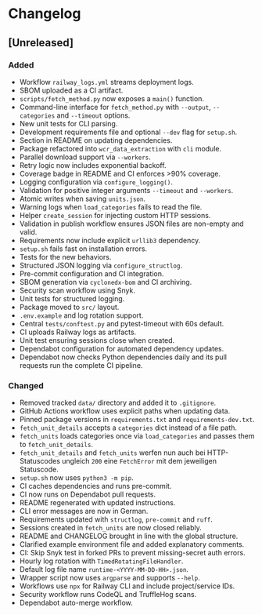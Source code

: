 # Changelog

## [Unreleased]
### Added
- Workflow `railway_logs.yml` streams deployment logs.
- SBOM uploaded as a CI artifact.
- `scripts/fetch_method.py` now exposes a `main()` function.
- Command-line interface for `fetch_method.py` with `--output`, `--categories` and `--timeout` options.
- New unit tests for CLI parsing.
- Development requirements file and optional `--dev` flag for `setup.sh`.
- Section in README on updating dependencies.
- Package refactored into `wcr_data_extraction` with `cli` module.
- Parallel download support via `--workers`.
- Retry logic now includes exponential backoff.
- Coverage badge in README and CI enforces >90% coverage.
- Logging configuration via `configure_logging()`.
- Validation for positive integer arguments `--timeout` and `--workers`.
- Atomic writes when saving `units.json`.
- Warning logs when `load_categories` fails to read the file.
- Helper `create_session` for injecting custom HTTP sessions.
- Validation in publish workflow ensures JSON files are non-empty and valid.
- Requirements now include explicit `urllib3` dependency.
- `setup.sh` fails fast on installation errors.
- Tests for the new behaviors.
- Structured JSON logging via `configure_structlog`.
- Pre-commit configuration and CI integration.
- SBOM generation via `cyclonedx-bom` and CI archiving.
- Security scan workflow using Snyk.
- Unit tests for structured logging.
- Package moved to `src/` layout.
- `.env.example` and log rotation support.
- Central `tests/conftest.py` and pytest-timeout with 60s default.
- CI uploads Railway logs as artifacts.
- Unit test ensuring sessions close when created.
- Dependabot configuration for automated dependency updates.
- Dependabot now checks Python dependencies daily and its pull requests run
  the complete CI pipeline.

### Changed
- Removed tracked `data/` directory and added it to `.gitignore`.
- GitHub Actions workflow uses explicit paths when updating data.
- Pinned package versions in `requirements.txt` and `requirements-dev.txt`.
- `fetch_unit_details` accepts a `categories` dict instead of a file path.
- `fetch_units` loads categories once via `load_categories` and passes them to
  `fetch_unit_details`.
- `fetch_unit_details` and `fetch_units` werfen nun auch bei HTTP-Statuscodes
  ungleich `200` eine `FetchError` mit dem jeweiligen Statuscode.
- `setup.sh` now uses `python3 -m pip`.
- CI caches dependencies and runs pre-commit.
- CI now runs on Dependabot pull requests.
- README regenerated with updated instructions.
- CLI error messages are now in German.
- Requirements updated with `structlog`, `pre-commit` and `ruff`.
- Sessions created in `fetch_units` are now closed reliably.
- README and CHANGELOG brought in line with the global structure.
- Clarified example environment file and added explanatory comments.
- CI: Skip Snyk test in forked PRs to prevent missing-secret auth errors.
- Hourly log rotation with `TimedRotatingFileHandler`.
- Default log file name `runtime-<YYYY-MM-DD-HH>.json`.
- Wrapper script now uses `argparse` and supports `--help`.
- Workflows use `npx` for Railway CLI and include project/service IDs.
- Security workflow runs CodeQL and TruffleHog scans.
- Dependabot auto-merge workflow.
